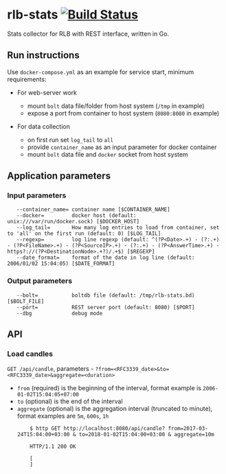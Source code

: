 # rlb-stats  [![Build Status](http://drone.umputun.com/api/badges/umputun/rlb-stats/status.svg)](http://drone.umputun.com/umputun/rlb-stats)

Stats collector for RLB with REST interface, written in Go.

## Run instructions

Use `docker-compose.yml` as an example for service start, minimum requirements:
 
 - For web-server work
     - mount `bolt` data file/folder from host system (`/tmp` in example)
     - expose a port from container to host system (`8080:8080` in example)
 
- For data collection
    - on first run set `log_tail` to `all`
    - provide `container_name` as an input parameter for docker container
    - mount `bolt` data file and `docker` socket from host system
    
    
## Application parameters

### Input parameters

       --container_name= container name [$CONTAINER_NAME]
       --docker=         docker host (default: unix:///var/run/docker.sock) [$DOCKER_HOST]
       --log_tail=       How many log entries to load from container, set to 'all' on the first run (default: 0) [$LOG_TAIL]
       --regexp=         log line regexp (default: ^(?P<Date>.+) - (?:.+) - (?P<FileName>.+) - (?P<SourceIP>.+) - (?:.+) - (?P<AnswerTime>.+) - https?://(?P<DestinationNode>.+?)/.+$) [$REGEXP]
       --date_format=    format of the date in log line (default: 2006/01/02 15:04:05) [$DATE_FORMAT]

### Output parameters

       --bolt=           boltdb file (default: /tmp/rlb-stats.bd) [$BOLT_FILE]
       --port=           REST server port (default: 8080) [$PORT]
       --dbg             debug mode
       
       
## API

### Load candles

`GET /api/candle`, parameters - `?from=<RFC3339_date>&to=<RFC3339_date>&aggregate=<duration>`

- `from` (required) is the beginning of the interval, format example is `2006-01-02T15:04:05+07:00`
- `to` (optional) is the end of the interval
- `aggregate` (optional) is the aggregation interval (truncated to minute), format examples are `5m`, `600s`, `1h`
    ```
        $ http GET http://localhost:8080/api/candle? from=2017-03-24T15:04:00+03:00 & to=2018-01-02T15:04:00+03:00 & aggregate=10m

        HTTP/1.1 200 OK

        [
        ]
    ```
